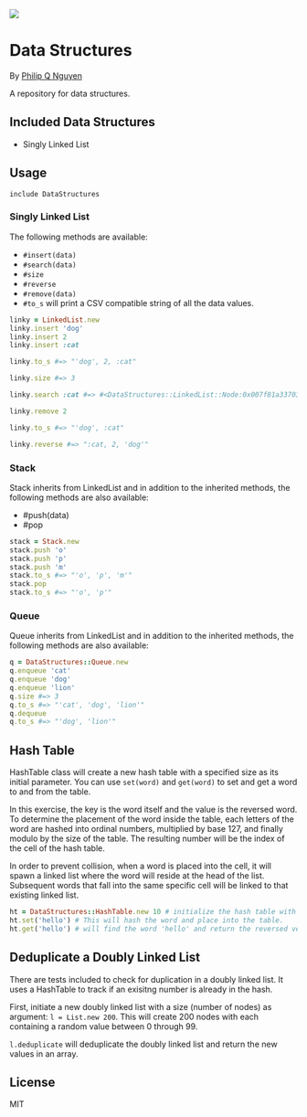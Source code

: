![](https://travis-ci.org/philipqnguyen/data-structures.svg?branch=master)

# Data Structures

By [Philip Q Nguyen](https://github.com/philipqnguyen)

A repository for data structures.

## Included Data Structures

- Singly Linked List

## Usage

`include DataStructures`

### Singly Linked List

The following methods are available:
- `#insert(data)`
- `#search(data)`
- `#size`
- `#reverse`
- `#remove(data)`
- `#to_s` will print a CSV compatible string of all the data values.

``` ruby
linky = LinkedList.new
linky.insert 'dog'
linky.insert 2
linky.insert :cat

linky.to_s #=> "'dog', 2, :cat"

linky.size #=> 3

linky.search :cat #=> #<DataStructures::LinkedList::Node:0x007f81a3370308 @value=:cat>

linky.remove 2

linky.to_s #=> "'dog', :cat"

linky.reverse #=> ":cat, 2, 'dog'"
```

### Stack

Stack inherits from LinkedList and in addition to the inherited methods, the following methods are also available:

- #push(data)
- #pop

``` ruby
stack = Stack.new
stack.push 'o'
stack.push 'p'
stack.push 'm'
stack.to_s #=> "'o', 'p', 'm'"
stack.pop
stack.to_s #=> "'o', 'p'"
```
### Queue

Queue inherits from LinkedList and in addition to the inherited methods, the following methods are also available:

``` ruby
q = DataStructures::Queue.new
q.enqueue 'cat'
q.enqueue 'dog'
q.enqueue 'lion'
q.size #=> 3
q.to_s #=> "'cat', 'dog', 'lion'"
q.dequeue
q.to_s #=> "'dog', 'lion'"
```

## Hash Table

HashTable class will create a new hash table with a specified size as its initial parameter. You can use `set(word)` and `get(word)` to set and get a word to and from the table.

In this exercise, the key is the word itself and the value is the reversed word. To determine the placement of the word inside the table, each letters of the word are hashed into ordinal numbers, multiplied by base 127, and finally modulo by the size of the table. The resulting number will be the index of the cell of the hash table.

In order to prevent collision, when a word is placed into the cell, it will spawn a linked list where the word will reside at the head of the list. Subsequent words that fall into the same specific cell will be linked to that existing linked list.

``` ruby
ht = DataStructures::HashTable.new 10 # initialize the hash table with 10 cells
ht.set('hello') # This will hash the word and place into the table.
ht.get('hello') # will find the word 'hello' and return the reversed version.
```

## Deduplicate a Doubly Linked List

There are tests included to check for duplication in a doubly linked list. It uses a HashTable to track if an exisitng number is already in the hash.

First, initiate a new doubly linked list with a size (number of nodes) as argument: `l = List.new 200`. This will create 200 nodes with each containing a random value between 0 through 99.

`l.deduplicate` will deduplicate the doubly linked list and return the new values in an array.

## License

MIT
